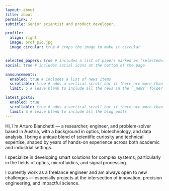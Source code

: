```yaml
---
layout: about
title: about
permalink: /
subtitle: Senior scientist and product developer.

profile:
  align: right
  image: prof_pic.jpg
  image_circular: true # crops the image to make it circular


selected_papers: true # includes a list of papers marked as "selected={true}"
social: true # includes social icons at the bottom of the page

announcements:
  enabled: true # includes a list of news items
  scrollable: true # adds a vertical scroll bar if there are more than 3 news items
  limit: 5 # leave blank to include all the news in the `_news` folder

latest_posts:
  enabled: true
  scrollable: true # adds a vertical scroll bar if there are more than 3 new posts items
  limit: 3 # leave blank to include all the blog posts
---
```


Hi, I’m Arturo Bianchetti — a researcher, engineer, and problem-solver based in Austria, with a background in optics, biotechnology, and data analysis. I bring a unique blend of scientific curiosity and technical expertise, shaped by years of hands-on experience across both academic and industrial settings.

I specialize in developing smart solutions for complex systems, particularly in the fields of optics, microfluidics, and signal processing.

I currently work as a freelance engineer and am always open to new challenges — especially projects at the intersection of innovation, precision engineering, and impactful science.
